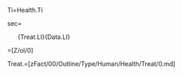 Ti=Health.Ti

sec=<ol>{Treat.LI}{Data.LI}</ol>

=[Z/ol/0]
  

Treat.=[zFact/00/Outline/Type/Human/Health/Treat/0.md]
